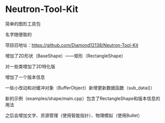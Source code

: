# Neutron-Tool-Kit

简单的图形工具包

名字随便取的

项目旧地址：https://github.com/Diamond12138/Neutron-Tool-Kit

增加了2D形状（BaseShape）——矩形（RectangleShape）

对一些类增加了2D特化版

增加了一个版本信息

一些小改动和对缓冲对象（BufferObject）新增更新数据函数（sub_data()）

新的示例（examples/shape/main.cpp）包含了RectangleShape和版本信息的用法

之后会增加文字、资源管理（使用智能指针）、物理模拟（使用Bullet）
